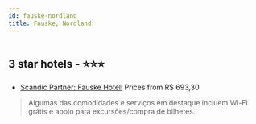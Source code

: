 ```yaml
---
id: fauske-nordland
title: Fauske, Nordland
---
```


<center><img src="https://i.travelapi.com/hotels/1000000/530000/526400/526301/a5ee5f3d_z.jpg" alt="" /></center>


##  3 star hotels - ⭐️⭐️⭐️

-    [Scandic Partner: Fauske Hotell](https://www.hurb.com/br/aud/https://www.hurb.com/br/hotels/fauske/scandic-partner-fauske-hotell-HT-JDWZ?cmp=18055) Prices from R$ 693,30
   > Algumas das comodidades e serviços em destaque incluem Wi-Fi grátis e apoio para excursões/compra de bilhetes.
